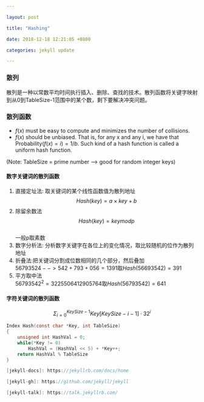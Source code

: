 ```yaml
---

layout: post

title: "Hashing"

date: 2018-12-18 12:21:05 +0800

categories: jekyll update

---
```


<script type="text/x-mathjax-config">
MathJax.Hub.Config({
tex2jax: {
skipTags: ['script', 'noscript', 'style', 'textarea', 'pre'],
inlineMath: [['$','$']]
}
});
</script>
<script src='https://cdnjs.cloudflare.com/ajax/libs/mathjax/2.7.5/latest.js?config=TeX-MML-AM_CHTML' async></script>

### **散列**  
散列是一种以常数平均时间执行插入、删除、查找的技术。散列函数将关键字映射到从0到TableSize-1范围中的某个数，剩下要解决冲突问题。

### **散列函数**  
* $f(x)$ must be easy to compute and minimizes the number of collisions.
* $f(x)$ should be unbiased. That is, for any x and any i, we have that Probability$(f(x)=i)=1/b$. Such kind of a hash function is called a uniform hash function.

(Note: TableSize = prime number --> good for random integer keys)  
#### 数字关键词的散列函数  
1. 直接定址法: 取关键词的某个线性函数值为散列地址  
$$Hash(key) = a\times key+b$$  
2. 除留余数法  
$$Hash(key) = key mod p$$  
一般p取素数  
3. 数字分析法: 分析数字关键字在各位上的变化情况，取比较随机的位作为散列地址  
4. 折叠法:把关键词分割成位数相同的几个部分，然后叠加  
$56793524-->542+793+056=1391$取$Hash(56693542)=391$
5. 平方取中法  
$56793542^2=3225506412905764$取$Hash(56793542)=641$  
#### 字符关键词的散列函数
$$\Sigma_{i=0}^{KeySize-1}Key[KeySize-i-1]·32^i$$
```c
Index Hash(const char *Key, int TableSize)
{
    unsigned int HashVal = 0;
    while(*Key != 0) 
        HashVal = (HashVal << 5) + *Key++;
    return HashVal % TableSize
}

[jekyll-docs]: https://jekyllrb.com/docs/home

[jekyll-gh]: https://github.com/jekyll/jekyll

[jekyll-talk]: https://talk.jekyllrb.com/
